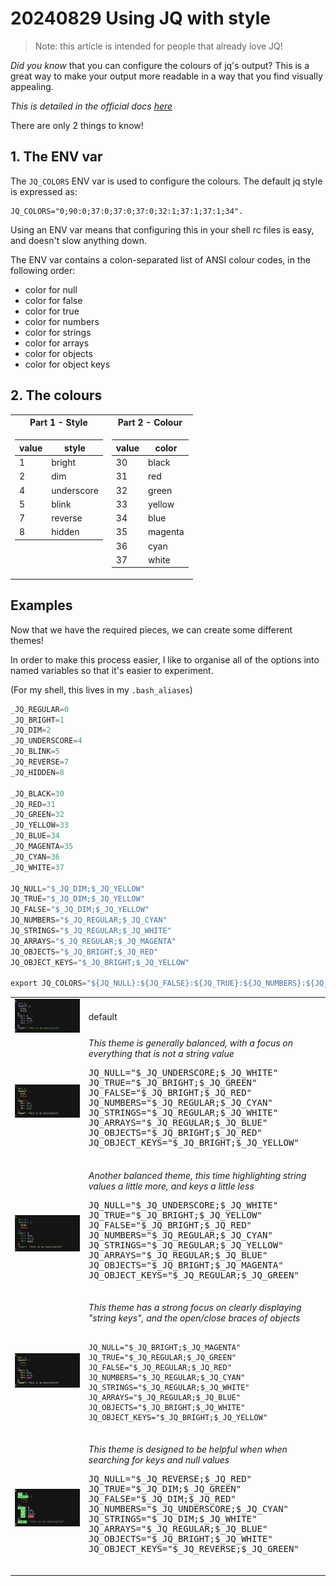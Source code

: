 # 20240829 Using JQ with style

> Note: this article is intended for people that already love JQ!

*Did you know* that you can configure the colours of jq's output? This is a great way to make your output more readable in a way that you find visually appealing.

_This is detailed in the official docs [here](https://jqlang.github.io/jq/manual/#colors)_

There are only 2 things to know!

## 1. The ENV var

The `JQ_COLORS` ENV var is used to configure the colours. The default jq style is expressed as:

```shell
JQ_COLORS="0;90:0;37:0;37:0;37:0;32:1;37:1;37:1;34".
```

Using an ENV var means that configuring this in your shell rc files is easy, and doesn't slow anything down.

The ENV var contains a colon-separated list of ANSI colour codes, in the following order:

- color for null
- color for false
- color for true
- color for numbers
- color for strings
- color for arrays
- color for objects
- color for object keys

## 2. The colours

<table>
<tr>
    <th>Part 1 - Style</th>
    <th>Part 2 - Colour</th>
</tr>
<tr><td style='vertical-align: top'>

| value | style  |
|-------|--------|
| 1 | bright     |
| 2 | dim        |
| 4 | underscore |
| 5 | blink      |
| 7 | reverse    |
| 8 | hidden     |

</td><td style='vertical-align: top'>

| value | color   |
|-------|---------|
| 30    | black   |
| 31    | red     |
| 32    | green   |
| 33    | yellow  |
| 34    | blue    |
| 35    | magenta |
| 36    | cyan    |
| 37    | white   |

</td></tr>
</table>

## Examples

Now that we have the required pieces, we can create some different themes!

In order to make this process easier, I like to organise all of the options into named variables so that it's easier to experiment.

(For my shell, this lives in my `.bash_aliases`)

```python
_JQ_REGULAR=0
_JQ_BRIGHT=1
_JQ_DIM=2
_JQ_UNDERSCORE=4
_JQ_BLINK=5
_JQ_REVERSE=7
_JQ_HIDDEN=8

_JQ_BLACK=30
_JQ_RED=31
_JQ_GREEN=32
_JQ_YELLOW=33
_JQ_BLUE=34
_JQ_MAGENTA=35
_JQ_CYAN=36
_JQ_WHITE=37

JQ_NULL="$_JQ_DIM;$_JQ_YELLOW"
JQ_TRUE="$_JQ_DIM;$_JQ_YELLOW"
JQ_FALSE="$_JQ_DIM;$_JQ_YELLOW"
JQ_NUMBERS="$_JQ_REGULAR;$_JQ_CYAN"
JQ_STRINGS="$_JQ_REGULAR;$_JQ_WHITE"
JQ_ARRAYS="$_JQ_REGULAR;$_JQ_MAGENTA"
JQ_OBJECTS="$_JQ_BRIGHT;$_JQ_RED"
JQ_OBJECT_KEYS="$_JQ_BRIGHT;$_JQ_YELLOW"

export JQ_COLORS="${JQ_NULL}:${JQ_FALSE}:${JQ_TRUE}:${JQ_NUMBERS}:${JQ_STRINGS}:${JQ_ARRAYS}:${JQ_OBJECTS}:${JQ_OBJECT_KEYS}"
```

<table>
<tr>
  <td>
   <img src="/articles/20240829_using_jq_with_style/image.png" alt="theme-default">
  </td>
  <td>
  default
  </td>
</tr>
<tr>
  <td>
    <img src="/articles/20240829_using_jq_with_style/image-1.png" alt="theme-1">
  </td>
  <td>
    <i>This theme is generally balanced, with a focus on everything that is not a string value</i>
    <pre lang="python">
JQ_NULL="$_JQ_UNDERSCORE;$_JQ_WHITE"
JQ_TRUE="$_JQ_BRIGHT;$_JQ_GREEN"
JQ_FALSE="$_JQ_BRIGHT;$_JQ_RED"
JQ_NUMBERS="$_JQ_REGULAR;$_JQ_CYAN"
JQ_STRINGS="$_JQ_REGULAR;$_JQ_WHITE"
JQ_ARRAYS="$_JQ_REGULAR;$_JQ_BLUE"
JQ_OBJECTS="$_JQ_BRIGHT;$_JQ_RED"
JQ_OBJECT_KEYS="$_JQ_BRIGHT;$_JQ_YELLOW"
  </pre>
  </td>
</tr>
<tr>
  <td>
    <img src="/articles/20240829_using_jq_with_style/image-2.png" alt="theme-2">
  </td>
  <td>
    <i>Another balanced theme, this time highlighting string values a little more, and keys a little less</i>
    <pre lang="python">
JQ_NULL="$_JQ_UNDERSCORE;$_JQ_WHITE"
JQ_TRUE="$_JQ_BRIGHT;$_JQ_YELLOW"
JQ_FALSE="$_JQ_BRIGHT;$_JQ_RED"
JQ_NUMBERS="$_JQ_REGULAR;$_JQ_CYAN"
JQ_STRINGS="$_JQ_REGULAR;$_JQ_YELLOW"
JQ_ARRAYS="$_JQ_REGULAR;$_JQ_BLUE"
JQ_OBJECTS="$_JQ_BRIGHT;$_JQ_MAGENTA"
JQ_OBJECT_KEYS="$_JQ_REGULAR;$_JQ_GREEN"
    </pre>
  </td>
</tr>
<tr>
  <td>
    <img src="/articles/20240829_using_jq_with_style/image-3.png" alt="theme-3">
  </td>
  <td>
    <i>This theme has a strong focus on clearly displaying "string keys", and the open/close braces of objects</i>
    <pre language="python"><code>
JQ_NULL="$_JQ_BRIGHT;$_JQ_MAGENTA"
JQ_TRUE="$_JQ_REGULAR;$_JQ_GREEN"
JQ_FALSE="$_JQ_REGULAR;$_JQ_RED"
JQ_NUMBERS="$_JQ_REGULAR;$_JQ_CYAN"
JQ_STRINGS="$_JQ_REGULAR;$_JQ_WHITE"
JQ_ARRAYS="$_JQ_REGULAR;$_JQ_BLUE"
JQ_OBJECTS="$_JQ_BRIGHT;$_JQ_WHITE"
JQ_OBJECT_KEYS="$_JQ_BRIGHT;$_JQ_YELLOW"
    </code></pre>
  </td>
</tr>
<tr>
  <td>
    <img src="/articles/20240829_using_jq_with_style/image-4.png" alt="theme-4">
  </td>
  <td>
    <i>This theme is designed to be helpful when when searching for keys and null values</i>
    <pre lang="python">
JQ_NULL="$_JQ_REVERSE;$_JQ_RED"
JQ_TRUE="$_JQ_DIM;$_JQ_GREEN"
JQ_FALSE="$_JQ_DIM;$_JQ_RED"
JQ_NUMBERS="$_JQ_UNDERSCORE;$_JQ_CYAN"
JQ_STRINGS="$_JQ_DIM;$_JQ_WHITE"
JQ_ARRAYS="$_JQ_REGULAR;$_JQ_BLUE"
JQ_OBJECTS="$_JQ_BRIGHT;$_JQ_WHITE"
JQ_OBJECT_KEYS="$_JQ_REVERSE;$_JQ_GREEN"
    </pre>
  </td>
</tr>
</table>
